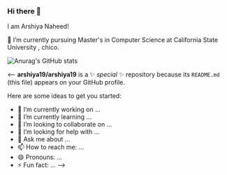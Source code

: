 ### Hi there 👋

I am Arshiya Naheed!

 🔭 I’m currently pursuing Master's in Computer Science at California State University , chico.



![Anurag's GitHub stats](https://github-readme-stats.vercel.app/api?username=arshiya19&show=prs_merged&hide=contribs,prs)

<-- **arshiya19/arshiya19** is a ✨ _special_ ✨ repository because its `README.md` (this file) appears on your GitHub profile.

Here are some ideas to get you started:

- 🔭 I’m currently working on ...
- 🌱 I’m currently learning ...
- 👯 I’m looking to collaborate on ...
- 🤔 I’m looking for help with ...
- 💬 Ask me about ...
- 📫 How to reach me: ...
- 😄 Pronouns: ...
- ⚡ Fun fact: ...
-->


